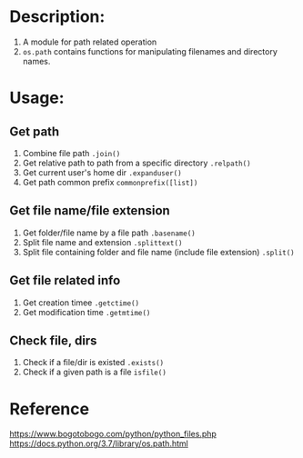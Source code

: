 # Description:
1. A module for path related operation
2. `os.path` contains functions for manipulating filenames and directory names.

# Usage:
## Get path
1. Combine file path
  `.join()`
2. Get relative path to path from a specific directory
  `.relpath()`
3. Get current user's home dir
  `.expanduser()`
4. Get path common prefix
  `commonprefix([list])`

## Get file name/file extension
1. Get folder/file name by a file path
  `.basename()`
2. Split file name and extension
  `.splittext()`
3. Split file containing folder and file name (include file extension)
  `.split()`

## Get file related info
1. Get creation timee
  `.getctime()`
2. Get modification time
  `.getmtime()`

## Check file, dirs
1. Check if a file/dir is existed
`.exists()`
2. Check if a given path is a file
`isfile()`

# Reference
https://www.bogotobogo.com/python/python_files.php
https://docs.python.org/3.7/library/os.path.html